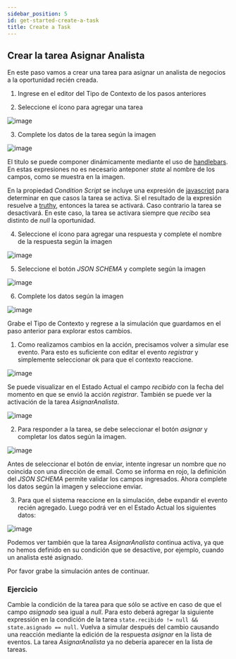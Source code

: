 ```yaml
---
sidebar_position: 5
id: get-started-create-a-task
title: Create a Task
---
```


## Crear la tarea Asignar Analista
En este paso vamos a crear una tarea para asignar un analista de negocios a la oportunidad recién creada.

1. Ingrese en el editor del Tipo de Contexto de los pasos anteriores

2. Seleccione el ícono para agregar una tarea

![image](https://user-images.githubusercontent.com/44214222/118592692-fc776980-b76b-11eb-94d0-7316180ccffa.png)

3. Complete los datos de la tarea según la imagen

![image](https://user-images.githubusercontent.com/44214222/118594505-31d18680-b76f-11eb-8363-fca7685aa25c.png)

El titulo se puede componer dinámicamente mediante el uso de [handlebars](https://handlebarsjs.com/). En estas expresiones no es necesario 
anteponer *state* al nombre de los campos, como se muestra en la imagen.

En la propiedad *Condition Script* se incluye una expresión de [javascript](https://developer.mozilla.org/en-US/docs/Web/javascript) para determinar en que casos la tarea se activa. Si el resultado de la expresión resuelve a [truthy](https://developer.mozilla.org/en-US/docs/Glossary/Truthy), entonces la tarea se activará. Caso contrario la tarea se desactivará. En este caso, la tarea se activara siempre que *recibo* sea distinto de *null* la oportunidad.

4. Seleccione el ícono para agregar una respuesta y complete el nombre de la respuesta según la imagen

![image](https://user-images.githubusercontent.com/44214222/118592934-74459400-b76c-11eb-9921-0a7fb8313d5b.png)

5. Seleccione el botón *JSON SCHEMA* y complete según la imagen

![image](https://user-images.githubusercontent.com/44214222/118593104-be2e7a00-b76c-11eb-8da9-9c8110d74716.png)

6. Complete los datos según la imagen

![image](https://user-images.githubusercontent.com/44214222/118593232-f6ce5380-b76c-11eb-9f40-8fa4d7597975.png)

Grabe el Tipo de Contexto y regrese a la simulación que guardamos en el paso anterior para explorar estos cambios.

1. Como realizamos cambios en la acción, precisamos volver a simular ese evento. Para esto es suficiente con editar el evento *registrar* y simplemente seleccionar ok para que el contexto reaccione.

![image](https://user-images.githubusercontent.com/44214222/118594092-71e43980-b76e-11eb-832e-41c48474129e.png)

Se puede visualizar en el Estado Actual el campo *recibido* con la fecha del momento en que se envió la acción *registrar*. También se puede ver la activación de la tarea *AsignarAnalista*.

![image](https://user-images.githubusercontent.com/44214222/118594562-4ca3fb00-b76f-11eb-883f-e0baee79efcb.png)

2. Para responder a la tarea, se debe seleccionar el botón *asignar* y completar los datos según la imagen.

![image](https://user-images.githubusercontent.com/44214222/118594731-84ab3e00-b76f-11eb-9fef-c99871db1907.png)

Antes de seleccionar el botón de enviar, intente ingresar un nombre que no coincida con una dirección de email. Como se informa en rojo, la definición del *JSON SCHEMA* permite validar los campos ingresados. Ahora complete los datos según la imagen y seleccione enviar.

3. Para que el sistema reaccione en la simulación, debe expandir el evento recién agregado. Luego podrá ver en el Estado Actual los siguientes datos:

![image](https://user-images.githubusercontent.com/44214222/118595069-069b6700-b770-11eb-918c-8ae15af6dc72.png)

Podemos ver también que la tarea *AsignarAnalista* continua activa, ya que no hemos definido en su condición que se desactive, por ejemplo, cuando un analista esté asignado. 

Por favor grabe la simulación antes de continuar.

### Ejercicio
Cambie la condición de la tarea para que sólo se active en caso de que el campo *asignado* sea igual a *null*. Para esto deberá agregar la siguiente expressión en la condición de la tarea ```state.recibido != null && state.asignado == null```. Vuelva a simular después del cambio causando una reacción mediante la edición de la respuesta *asignar* en la lista de eventos. La tarea *AsignarAnalista* ya no debería aparecer en la lista de tareas.
